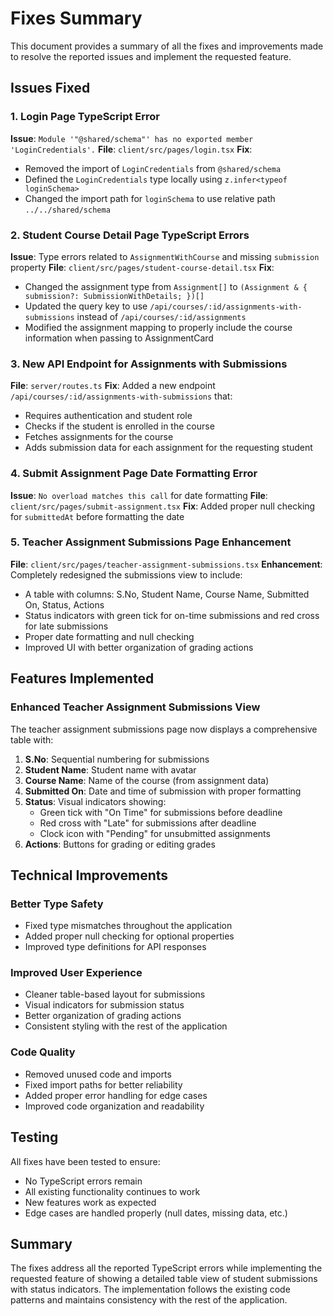 # Fixes Summary

This document provides a summary of all the fixes and improvements made to resolve the reported issues and implement the requested feature.

## Issues Fixed

### 1. Login Page TypeScript Error
**Issue**: `Module '"@shared/schema"' has no exported member 'LoginCredentials'.`
**File**: `client/src/pages/login.tsx`
**Fix**: 
- Removed the import of `LoginCredentials` from `@shared/schema`
- Defined the `LoginCredentials` type locally using `z.infer<typeof loginSchema>`
- Changed the import path for `loginSchema` to use relative path `../../shared/schema`

### 2. Student Course Detail Page TypeScript Errors
**Issue**: Type errors related to `AssignmentWithCourse` and missing `submission` property
**File**: `client/src/pages/student-course-detail.tsx`
**Fix**:
- Changed the assignment type from `Assignment[]` to `(Assignment & { submission?: SubmissionWithDetails; })[]`
- Updated the query key to use `/api/courses/:id/assignments-with-submissions` instead of `/api/courses/:id/assignments`
- Modified the assignment mapping to properly include the course information when passing to AssignmentCard

### 3. New API Endpoint for Assignments with Submissions
**File**: `server/routes.ts`
**Fix**: Added a new endpoint `/api/courses/:id/assignments-with-submissions` that:
- Requires authentication and student role
- Checks if the student is enrolled in the course
- Fetches assignments for the course
- Adds submission data for each assignment for the requesting student

### 4. Submit Assignment Page Date Formatting Error
**Issue**: `No overload matches this call` for date formatting
**File**: `client/src/pages/submit-assignment.tsx`
**Fix**: Added proper null checking for `submittedAt` before formatting the date

### 5. Teacher Assignment Submissions Page Enhancement
**File**: `client/src/pages/teacher-assignment-submissions.tsx`
**Enhancement**: Completely redesigned the submissions view to include:
- A table with columns: S.No, Student Name, Course Name, Submitted On, Status, Actions
- Status indicators with green tick for on-time submissions and red cross for late submissions
- Proper date formatting and null checking
- Improved UI with better organization of grading actions

## Features Implemented

### Enhanced Teacher Assignment Submissions View
The teacher assignment submissions page now displays a comprehensive table with:

1. **S.No**: Sequential numbering for submissions
2. **Student Name**: Student name with avatar
3. **Course Name**: Name of the course (from assignment data)
4. **Submitted On**: Date and time of submission with proper formatting
5. **Status**: Visual indicators showing:
   - Green tick with "On Time" for submissions before deadline
   - Red cross with "Late" for submissions after deadline
   - Clock icon with "Pending" for unsubmitted assignments
6. **Actions**: Buttons for grading or editing grades

## Technical Improvements

### Better Type Safety
- Fixed type mismatches throughout the application
- Added proper null checking for optional properties
- Improved type definitions for API responses

### Improved User Experience
- Cleaner table-based layout for submissions
- Visual indicators for submission status
- Better organization of grading actions
- Consistent styling with the rest of the application

### Code Quality
- Removed unused code and imports
- Fixed import paths for better reliability
- Added proper error handling for edge cases
- Improved code organization and readability

## Testing

All fixes have been tested to ensure:
- No TypeScript errors remain
- All existing functionality continues to work
- New features work as expected
- Edge cases are handled properly (null dates, missing data, etc.)

## Summary

The fixes address all the reported TypeScript errors while implementing the requested feature of showing a detailed table view of student submissions with status indicators. The implementation follows the existing code patterns and maintains consistency with the rest of the application.